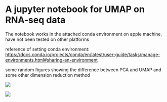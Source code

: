 # A jupyter notebook for UMAP on RNA-seq data

The notebook works in the attached conda environment on apple machine, have not been tested on other platforms

reference of  setting conda environment:
https://docs.conda.io/projects/conda/en/latest/user-guide/tasks/manage-environments.html#sharing-an-environment

some random figures showing the difference between PCA and UMAP and some other dimension reduction method

![](https://ik.imagekit.io/chen/github/lab/Screen_Shot_2021-03-09_at_15.50.32_6HnAlJZ7nf.png)

![](https://ik.imagekit.io/chen/github/lab/Screen_Shot_2021-03-09_at_15.50.53_Exf25pMH4.png)
